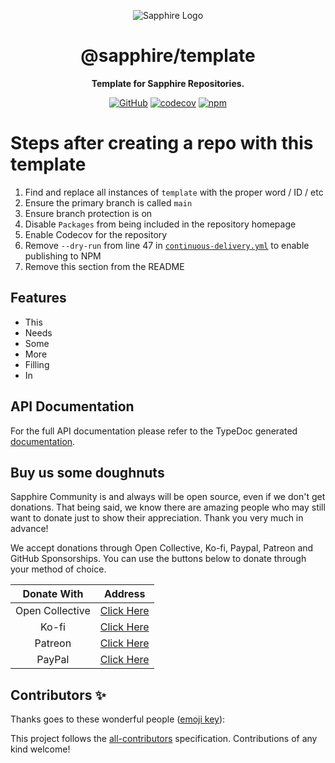 <div align="center">

![Sapphire Logo](https://cdn.skyra.pw/gh-assets/sapphire-banner.png)

# @sapphire/template

**Template for Sapphire Repositories.**

[![GitHub](https://img.shields.io/github/license/sapphiredev/template)](https://github.com/sapphiredev/template/blob/main/LICENSE.md)
[![codecov](https://codecov.io/gh/sapphiredev/sapphire-template/branch/main/graph/badge.svg?token=0MSAyoZNxz)](https://codecov.io/gh/sapphiredev/sapphire-template)
[![npm](https://img.shields.io/npm/v/@sapphire/template?color=crimson&logo=npm&style=flat-square)](https://www.npmjs.com/package/@sapphire/template)

</div>

# Steps after creating a repo with this template

1. Find and replace all instances of `template` with the proper word / ID / etc
1. Ensure the primary branch is called `main`
1. Ensure branch protection is on
1. Disable `Packages` from being included in the repository homepage
1. Enable Codecov for the repository
1. Remove `--dry-run` from line 47 in [`continuous-delivery.yml`](.github/workflows/continuous-delivery.yml) to enable publishing to NPM
1. Remove this section from the README

## Features

-   This
-   Needs
-   Some
-   More
-   Filling
-   In

## API Documentation

For the full API documentation please refer to the TypeDoc generated [documentation](https://sapphiredev.github.io/template).

## Buy us some doughnuts

Sapphire Community is and always will be open source, even if we don't get donations. That being said, we know there are amazing people who may still want to donate just to show their appreciation. Thank you very much in advance!

We accept donations through Open Collective, Ko-fi, Paypal, Patreon and GitHub Sponsorships. You can use the buttons below to donate through your method of choice.

|   Donate With   |                       Address                       |
| :-------------: | :-------------------------------------------------: |
| Open Collective | [Click Here](https://sapphirejs.dev/opencollective) |
|      Ko-fi      |      [Click Here](https://sapphirejs.dev/kofi)      |
|     Patreon     |    [Click Here](https://sapphirejs.dev/patreon)     |
|     PayPal      |     [Click Here](https://sapphirejs.dev/paypal)     |

## Contributors ✨

Thanks goes to these wonderful people ([emoji key](https://allcontributors.org/docs/en/emoji-key)):

<!-- ALL-CONTRIBUTORS-LIST:START - Do not remove or modify this section -->
<!-- prettier-ignore-start -->
<!-- markdownlint-disable -->
<!-- markdownlint-enable -->
<!-- prettier-ignore-end -->

<!-- ALL-CONTRIBUTORS-LIST:END -->

This project follows the [all-contributors](https://github.com/all-contributors/all-contributors) specification. Contributions of any kind welcome!
